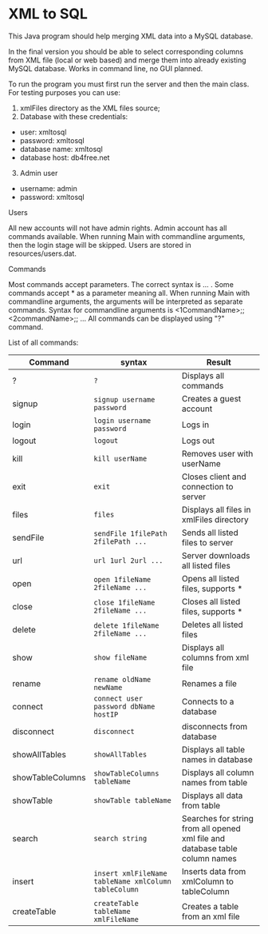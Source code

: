 # XML to SQL

This Java program should help merging XML data into a MySQL database.

In the final version you should be able to select corresponding columns from XML file (local or web based) and merge them into already existing MySQL database.
Works in command line, no GUI planned.

To run the program you must first run the server and then the main class.
For testing purposes you can use:
1. xmlFiles directory as the XML files source;
2. Database with these credentials:
* user: xmltosql
* password: xmltosql
* database name: xmltosql
* database host: db4free.net
3. Admin user
* username: admin
* password: xmltosql


Users

All new accounts will not have admin rights. Admin account has all commands available. When running Main with commandline arguments, then the login stage will be skipped.
Users are stored in resources/users.dat.

Commands

Most commands accept parameters. The correct syntax is <commandName> <param1> <param2> ... . Some commands accept * as a parameter meaning all. When running Main with commandline arguments,
the arguments will be interpreted as separate commands. Syntax for commandline arguments is <1CommandName>;<param1>;<param2> <2commandName>;<param1>;<param2> ...
All commands can be displayed using "?" command.

List of all commands:

Command | syntax | Result
------- | ------ | -------
? | `?` | Displays all commands
signup | `signup username password` | Creates a guest account
login | `login username password` | Logs in
logout | `logout` | Logs out
kill | `kill userName` | Removes user with userName
exit | `exit` | Closes client and connection to server
files | `files` | Displays all files in xmlFiles directory
sendFile | `sendFile 1filePath 2filePath ...` | Sends all listed files to server
url | `url 1url 2url ...` | Server downloads all listed files
open | `open 1fileName 2fileName ...` | Opens all listed files, supports *
close | `close 1fileName 2fileName ...` | Closes all listed files, supports *
delete | `delete 1fileName 2fileName ...` | Deletes all listed files
show | `show fileName` | Displays all columns from xml file
rename | `rename oldName newName` | Renames a file
connect | `connect user password dbName hostIP` | Connects to a database
disconnect | `disconnect` | disconnects from database
showAllTables | `showAllTables` | Displays all table names in database
showTableColumns | `showTableColumns tableName` | Displays all column names from table
showTable | `showTable tableName` | Displays all data from table
search | `search string` | Searches for string from all opened xml file and database table column names
insert | `insert xmlFileName tableName xmlColumn tableColumn` | Inserts data from xmlColumn to tableColumn
createTable | `createTable tableName xmlFileName` | Creates a table from an xml file

